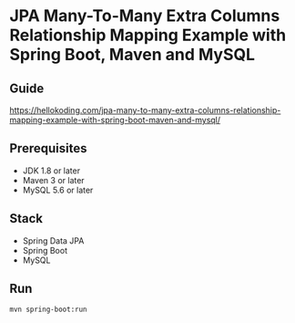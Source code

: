 # JPA Many-To-Many Extra Columns Relationship Mapping Example with Spring Boot, Maven and MySQL

## Guide
https://hellokoding.com/jpa-many-to-many-extra-columns-relationship-mapping-example-with-spring-boot-maven-and-mysql/

## Prerequisites
- JDK 1.8 or later
- Maven 3 or later
- MySQL 5.6 or later

## Stack
- Spring Data JPA
- Spring Boot
- MySQL

## Run
`mvn spring-boot:run`

